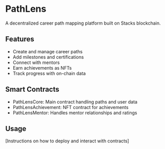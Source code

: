 # PathLens

A decentralized career path mapping platform built on Stacks blockchain.

## Features
- Create and manage career paths
- Add milestones and certifications
- Connect with mentors
- Earn achievements as NFTs
- Track progress with on-chain data

## Smart Contracts
- PathLensCore: Main contract handling paths and user data
- PathLensAchievement: NFT contract for achievements
- PathLensMentor: Handles mentor relationships and ratings

## Usage
[Instructions on how to deploy and interact with contracts]
